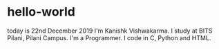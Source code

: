 # hello-world
today is 22nd December 2019
I'm Kanishk Vishwakarma. I study at BITS Pilani, Pilani Campus.
I'm a Programmer. I code in C, Python and HTML.

